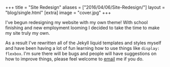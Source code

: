 +++
title = "Site Redesign"
aliases = ["2016/04/06/Site-Redesign/"]
layout = "blog/single.html"
[extra]
image = "cover.jpg"
+++

I've begun redesigning my website with my own theme! With school finishing and new employment looming I decided to take the time to make my site truly my own.

<!-- more -->

As a result I've rewritten all of the Jekyll liquid templates and styles myself and have been having a lot of fun learning how to use things like `display: flexbox`. I'm sure there will be bugs and people will have suggestions on how to improve things, please feel welcome to [email](mailto:ana@hoverbear.org) me if you do.
